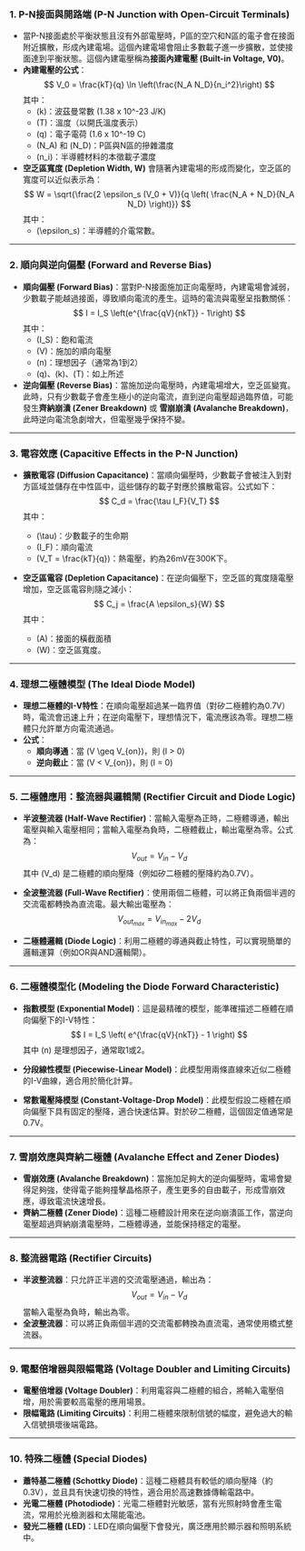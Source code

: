 ### 1. **P-N接面與開路端 (P-N Junction with Open-Circuit Terminals)**
   - 當P-N接面處於平衡狀態且沒有外部電壓時，P區的空穴和N區的電子會在接面附近擴散，形成內建電場。這個內建電場會阻止多數載子進一步擴散，並使接面達到平衡狀態。這個內建電壓稱為**接面內建電壓 (Built-in Voltage, V0)**。
   - **內建電壓的公式**：
     $$ V_0 = \frac{kT}{q} \ln \left(\frac{N_A N_D}{n_i^2}\right) $$
     其中：
     - \(k\)：波茲曼常數 (1.38 x 10^-23 J/K)
     - \(T\)：溫度（以開氏溫度表示）
     - \(q\)：電子電荷 (1.6 x 10^-19 C)
     - \(N_A\) 和 \(N_D\)：P區與N區的摻雜濃度
     - \(n_i\)：半導體材料的本徵載子濃度
   - **空乏區寬度 (Depletion Width, W)** 會隨著內建電場的形成而變化，空乏區的寬度可以近似表示為：
     $$ W = \sqrt{\frac{2 \epsilon_s (V_0 + V)}{q \left( \frac{N_A + N_D}{N_A N_D} \right)}} $$
     其中：
     - \(\epsilon_s\)：半導體的介電常數。

---

### 2. **順向與逆向偏壓 (Forward and Reverse Bias)**
   - **順向偏壓 (Forward Bias)**：當對P-N接面施加正向電壓時，內建電場會減弱，少數載子能越過接面，導致順向電流的產生。這時的電流與電壓呈指數關係：
     $$ I = I_S \left(e^{\frac{qV}{nkT}} - 1\right) $$
     其中：
     - \(I_S\)：飽和電流
     - \(V\)：施加的順向電壓
     - \(n\)：理想因子（通常為1到2）
     - \(q\)、\(k\)、\(T\)：如上所述
   - **逆向偏壓 (Reverse Bias)**：當施加逆向電壓時，內建電場增大，空乏區變寬。此時，只有少數載子會產生極小的逆向電流，直到逆向電壓超過臨界值，可能發生**齊納崩潰 (Zener Breakdown)** 或 **雪崩崩潰 (Avalanche Breakdown)**，此時逆向電流急劇增大，但電壓幾乎保持不變。

---

### 3. **電容效應 (Capacitive Effects in the P-N Junction)**
   - **擴散電容 (Diffusion Capacitance)**：當順向偏壓時，少數載子會被注入到對方區域並儲存在中性區中，這些儲存的載子對應於擴散電容。公式如下：
     $$ C_d = \frac{\tau I_F}{V_T} $$
     其中：
     - \(\tau\)：少數載子的生命期
     - \(I_F\)：順向電流
     - \(V_T = \frac{kT}{q}\)：熱電壓，約為26mV在300K下。
   
   - **空乏區電容 (Depletion Capacitance)**：在逆向偏壓下，空乏區的寬度隨電壓增加，空乏區電容則隨之減小：
     $$ C_j = \frac{A \epsilon_s}{W} $$
     其中：
     - \(A\)：接面的橫截面積
     - \(W\)：空乏區寬度。

---

### 4. **理想二極體模型 (The Ideal Diode Model)**
   - **理想二極體的I-V特性**：在順向電壓超過某一臨界值（對矽二極體約為0.7V）時，電流會迅速上升；在逆向電壓下，理想情況下，電流應該為零。理想二極體只允許單方向電流通過。
   - **公式**：
     - **順向導通**：當 \(V \geq V_{on}\)，則 \(I > 0\)
     - **逆向截止**：當 \(V < V_{on}\)，則 \(I = 0\)

---

### 5. **二極體應用：整流器與邏輯閘 (Rectifier Circuit and Diode Logic)**
   - **半波整流器 (Half-Wave Rectifier)**：當輸入電壓為正時，二極體導通，輸出電壓與輸入電壓相同；當輸入電壓為負時，二極體截止，輸出電壓為零。公式為：
     $$ V_{out} = V_{in} - V_d $$
     其中 \(V_d\) 是二極體的順向壓降（例如矽二極體的壓降約為0.7V）。
   
   - **全波整流器 (Full-Wave Rectifier)**：使用兩個二極體，可以將正負兩個半週的交流電都轉換為直流電。最大輸出電壓為：
     $$ V_{out_{max}} = V_{in_{max}} - 2V_d $$
   
   - **二極體邏輯 (Diode Logic)**：利用二極體的導通與截止特性，可以實現簡單的邏輯運算（例如OR與AND邏輯閘）。

---

### 6. **二極體模型化 (Modeling the Diode Forward Characteristic)**
   - **指數模型 (Exponential Model)**：這是最精確的模型，能準確描述二極體在順向偏壓下的I-V特性：
     $$ I = I_S \left( e^{\frac{qV}{nkT}} - 1 \right) $$
     其中 \(n\) 是理想因子，通常取1或2。
   
   - **分段線性模型 (Piecewise-Linear Model)**：此模型用兩條直線來近似二極體的I-V曲線，適合用於簡化計算。
   
   - **常數電壓降模型 (Constant-Voltage-Drop Model)**：此模型假設二極體在順向偏壓下具有固定的壓降，適合快速估算。對於矽二極體，這個固定值通常是0.7V。

---

### 7. **雪崩效應與齊納二極體 (Avalanche Effect and Zener Diodes)**
   - **雪崩效應 (Avalanche Breakdown)**：當施加足夠大的逆向偏壓時，電場會變得足夠強，使得電子能夠撞擊晶格原子，產生更多的自由載子，形成雪崩效應，導致電流快速增長。
   - **齊納二極體 (Zener Diode)**：這種二極體設計用來在逆向崩潰區工作，當逆向電壓超過齊納崩潰電壓時，二極體導通，並能保持穩定的電壓。

---

### 8. **整流器電路 (Rectifier Circuits)**
   - **半波整流器**：只允許正半週的交流電壓通過，輸出為：
     $$ V_{out} = V_{in} - V_d $$
     當輸入電壓為負時，輸出為零。
   - **全波整流器**：可以將正負兩個半週的交流電都轉換為直流電，通常使用橋式整流器。

---

### 9. **電壓倍增器與限幅電路 (Voltage Doubler and Limiting Circuits)**
   - **電壓倍增器 (Voltage Doubler)**：利用電容與二極體的組合，將輸入電壓倍增，用於需要較高電壓的應用場景。
   - **限幅電路 (Limiting Circuits)**：利用二極體來限制信號的幅度，避免過大的輸入信號損壞後端電路。

---

### 10. **特殊二極體 (Special Diodes)**
   - **蕭特基二極體 (Schottky Diode)**：這種二極體具有較低的順向壓降（約0.3V），並且具有快速切換的特性，適合用於高速數據傳輸電路中。
   - **光電二極體 (Photodiode)**：光電二極體對光敏感，當有光照射時會產生電流，常用於光檢測器和太陽能電池。
   - **發光二極體 (LED)**：LED在順向偏壓下會發光，廣泛應用於顯示器和照明系統中。
